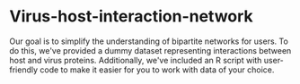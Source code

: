# Virus-host-interaction-network


Our goal is to simplify the understanding of bipartite networks for users. To do this, we've provided a dummy dataset representing interactions between host and virus proteins. Additionally, we've included an R script with user-friendly code to make it easier for you to work with data of your choice.
